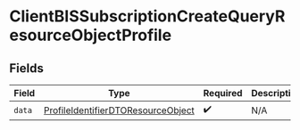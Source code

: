 # ClientBISSubscriptionCreateQueryResourceObjectProfile


## Fields

| Field                                                                                               | Type                                                                                                | Required                                                                                            | Description                                                                                         |
| --------------------------------------------------------------------------------------------------- | --------------------------------------------------------------------------------------------------- | --------------------------------------------------------------------------------------------------- | --------------------------------------------------------------------------------------------------- |
| `data`                                                                                              | [ProfileIdentifierDTOResourceObject](../../models/components/ProfileIdentifierDTOResourceObject.md) | :heavy_check_mark:                                                                                  | N/A                                                                                                 |